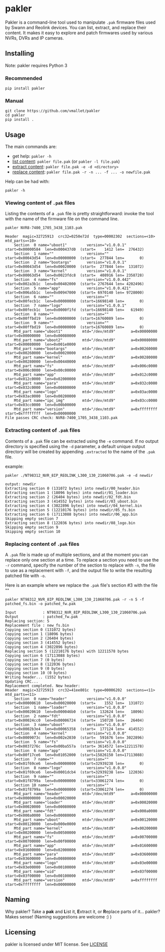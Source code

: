 # pakler

Pakler is a command-line tool used to manipulate `.pak` firmware files
used by Swann and Reolink devices. You can list, extract, and replace their
content. It makes it easy to explore and patch firmwares used by various
NVRs, DVRs and IP cameras.

## Installing

Note: pakler requires Python 3

### Recommended

```shell
pip install pakler
```

### Manual

```shell
git clone https://github.com/vmallet/pakler
cd pakler
pip install .
```

## Usage

The main commands are:
 * get help: `pakler -h`
 * [list content](#viewing-content-of-pak-files): `pakler file.pak` (or `pakler -l file.pak`)
 * [extract content](#extracting-content-of-pak-files): `pakler file.pak -e -d <directory>`
 * [replace content](#replacing-content-of-pak-files): `pakler file.pak -r -n ... -f ... -o newfile.pak`

Help can be had with:
```shell
pakler -h
```

### Viewing content of `.pak` files

Listing the contents of a `.pak` file is pretty straightforward: invoke the
tool with the name of the firmware file on the command line.

```shell
pakler NVR8-7400_1705_3438_1103.pak
```

```
Header  magic=32725913  crc32=0250e72d  type=00002302  sections=<10>  mtd_parts=<10>
    Section  0 name="uboot1"         version="v1.0.0.1"       start=0x00000584  len=0x000437d0  (start=    1412 len=  276432)
    Section  1 name=""               version=""               start=0x00043d54  len=0x00000000  (start=  277844 len=       0)
    Section  2 name="bootargs"       version="v1.0.0.1"       start=0x00043d54  len=0x00020000  (start=  277844 len=  131072)
    Section  3 name="kernel"         version="v1.0.0.1"       start=0x00063d54  len=0x0023fdc8  (start=  408916 len= 2358728)
    Section  4 name="fs"             version="v1.0.0.442"     start=0x002a3b1c  len=0x00402000  (start= 2767644 len= 4202496)
    Section  5 name="app"            version="v1.0.0.421"     start=0x006a5b1c  len=0x00947000  (start= 6970140 len= 9728000)
    Section  6 name=""               version=""               start=0x00fecb1c  len=0x00000000  (start=16698140 len=       0)
    Section  7 name="logo"           version="v1.0.0.1"       start=0x00fecb1c  len=0x0000f1fd  (start=16698140 len=   61949)
    Section  8 name=""               version=""               start=0x00ffbd19  len=0x00000000  (start=16760089 len=       0)
    Section  9 name=""               version=""               start=0x00ffbd19  len=0x00000000  (start=16760089 len=       0)
    Mtd_part name="uboot1"         mtd="/dev/mtd9"       a=0x00000000  start=0x00000000  len=0x00080000
    Mtd_part name="uboot2"         mtd="/dev/mtd9"       a=0x00080000  start=0x00080000  len=0x001e0000
    Mtd_part name="bootargs"       mtd="/dev/mtd9"       a=0x00260000  start=0x00260000  len=0x00020000
    Mtd_part name="kernel"         mtd="/dev/mtd9"       a=0x00280000  start=0x00280000  len=0x00440000
    Mtd_part name="fs"             mtd="/dev/mtd9"       a=0x006c0000  start=0x006c0000  len=0x00c00000
    Mtd_part name="app"            mtd="/dev/mtd9"       a=0x012c0000  start=0x012c0000  len=0x02000000
    Mtd_part name="para"           mtd="/dev/mtd9"       a=0x032c0000  start=0x032c0000  len=0x00800000
    Mtd_part name="logo"           mtd="/dev/mtd9"       a=0x03ac0000  start=0x03ac0000  len=0x00200000
    Mtd_part name="ipc_img"        mtd="/dev/mtd9"       a=0x03cc0000  start=0x03cc0000  len=0x00b00000
    Mtd_part name="version"        mtd="/dev/mtd9"       a=0xffffffff  start=0xffffffff  len=0x00000000
File passes CRC check: NVR8-7400_1705_3438_1103.pak
```

### Extracting content of `.pak` files

Contents of a `.pak` file can be extracted using the `-e` command. If no
output directory is specified using the `-d` parameter, a default unique
output directory will be created by appending `.extracted` to the name of
the `.pak` file.

example:
```shell
pakler ./NT98312_NVR_8IP_REOLINK_L300_130_21060706.pak -e -d newdir
```
```
output: newdir
Extracting section 0 (131072 bytes) into newdir/00_header.bin
Extracting section 1 (18096 bytes) into newdir/01_loader.bin
Extracting section 2 (26404 bytes) into newdir/02_fdt.bin
Extracting section 3 (414552 bytes) into newdir/03_uboot.bin
Extracting section 4 (3022896 bytes) into newdir/04_kernel.bin
Extracting section 5 (12210176 bytes) into newdir/05_fs.bin
Extracting section 6 (17113088 bytes) into newdir/06_app.bin
Skipping empty section 7
Extracting section 8 (122036 bytes) into newdir/08_logo.bin
Skipping empty section 9
Skipping empty section 10
```

### Replacing content of `.pak` files

A `.pak` file is made up of multiple sections, and at the moment you can
replace only one section at a time. To replace a section you need to 
use the `-r` command, specify the number of the section to replace with `-n`,
the file to use as a replacement with `-f`, and the output file to write
the resulting patched file with `-o`.

Here is an example where we replace the `.pak` file's section #3 with the
file ""

```shell
pakler NT98312_NVR_8IP_REOLINK_L300_130_21060706.pak -r -n 5 -f patched_fs.bin -o patched_fw.pak
````

```
Input            : NT98312_NVR_8IP_REOLINK_L300_130_21060706.pak
Output           : patched_fw.pak
Replacing section: 5
Replacement file : new_fs.bin
Copying section 0 (131072 bytes)
Copying section 1 (18096 bytes)
Copying section 2 (26404 bytes)
Copying section 3 (414552 bytes)
Copying section 4 (3022896 bytes)
Replacing section 5 (12210176 bytes) with 12211578 bytes
Copying section 6 (17113088 bytes)
Copying section 7 (0 bytes)
Copying section 8 (122036 bytes)
Copying section 9 (0 bytes)
Copying section 10 (0 bytes)
Writing header... (1552 bytes)
Updating CRC...
Replacement completed. New header:
Header  magic=32725913  crc32=41ee801c  type=00006202  sections=<11>  mtd_parts=<11>
    Section  0 name="header"         version="v1.0.0.0"       start=0x00000610  len=0x00020000  (start=    1552 len=  131072)
    Section  1 name="loader"         version="v1.0.0.0"       start=0x00020610  len=0x000046b0  (start=  132624 len=   18096)
    Section  2 name="fdt"            version="v1.0.0.0"       start=0x00024cc0  len=0x00006724  (start=  150720 len=   26404)
    Section  3 name="uboot"          version="v1.0.0.0"       start=0x0002b3e4  len=0x00065358  (start=  177124 len=  414552)
    Section  4 name="kernel"         version="v1.0.0.0"       start=0x0009073c  len=0x002e2030  (start=  591676 len= 3022896)
    Section  5 name="fs"             version="v1.0.0.0"       start=0x0037276c  len=0x00ba557a  (start= 3614572 len=12211578)
    Section  6 name="app"            version="v1.0.0.0"       start=0x00f17ce6  len=0x01052000  (start=15826150 len=17113088)
    Section  7 name=""               version=""               start=0x01f69ce6  len=0x00000000  (start=32939238 len=       0)
    Section  8 name="logo"           version="v1.0.0.0"       start=0x01f69ce6  len=0x0001dcb4  (start=32939238 len=  122036)
    Section  9 name=""               version=""               start=0x01f8799a  len=0x00000000  (start=33061274 len=       0)
    Section 10 name=""               version=""               start=0x01f8799a  len=0x00000000  (start=33061274 len=       0)
    Mtd_part name="header"         mtd="/dev/mtd9"       a=0x00000000  start=0x00000000  len=0x00020000
    Mtd_part name="loader"         mtd="/dev/mtd9"       a=0x00020000  start=0x00020000  len=0x00080000
    Mtd_part name="fdt"            mtd="/dev/mtd9"       a=0x000a0000  start=0x000a0000  len=0x00080000
    Mtd_part name="uboot"          mtd="/dev/mtd9"       a=0x00120000  start=0x00120000  len=0x000e0000
    Mtd_part name="kernel"         mtd="/dev/mtd9"       a=0x00200000  start=0x00200000  len=0x00500000
    Mtd_part name="fs"             mtd="/dev/mtd9"       a=0x00700000  start=0x00700000  len=0x00f00000
    Mtd_part name="app"            mtd="/dev/mtd9"       a=0x01600000  start=0x01600000  len=0x02000000
    Mtd_part name="para"           mtd="/dev/mtd9"       a=0x03600000  start=0x03600000  len=0x00800000
    Mtd_part name="logo"           mtd="/dev/mtd9"       a=0x03e00000  start=0x03e00000  len=0x00100000
    Mtd_part name="uid"            mtd="/dev/mtd9"       a=0x03f00000  start=0x03f00000  len=0x00100000
    Mtd_part name="version"        mtd="/dev/mtd9"       a=0xffffffff  start=0xffffffff  len=0x00000000
```


## Naming

Why pakler? Take a **pak** and **L**ist it, **E**xtract it, or **R**eplace 
parts of it... pakler? Makes sense! (Naming suggestions are welcome :) )

## Licensing

pakler is licensed under MIT license. See [LICENSE](LICENSE)
